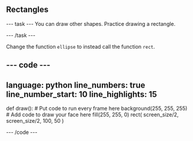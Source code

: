 <h2 class="c-project-heading--task">Rectangles</h2>

--- task ---
You can draw other shapes. Practice drawing a rectangle.

--- /task --- 

Change the function `ellipse` to instead call the function `rect`.

--- code ---
---
language: python
line_numbers: true
line_number_start: 10
line_highlights: 15
---

def draw():
    # Put code to run every frame here
    background(255, 255, 255)  
    # Add code to draw your face here
    fill(255, 255, 0) 
    rect(
        screen_size/2, 
        screen_size/2, 
        100, 
        50
    )  
  
--- /code ---